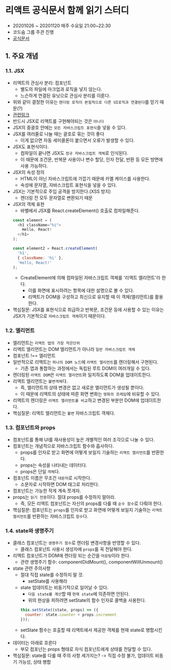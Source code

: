 # 리액트 공식문서 함께 읽기 스터디
- 20201026 ~ 20201120 매주 수요일 21:00~22:30
- 코드숨 그룹 주관 진행
- [공식문서](https://ko.reactjs.org/docs/hello-world.html)

## 1. 주요 개념
### 1.1. JSX
- 리액트의 관심사 분리: 컴포넌트
  - 별도의 파일에 마크업과 로직을 넣지 않는다.
  - 느슨하게 연결된 유닛으로 관심사 분리를 이룬다.
- 위와 같이 결정한 이유는 `렌더링 로직이 본질적으로 다른 UI로직과 연결된다`를 믿기 때문(?)
- [관련링크](https://www.youtube.com/watch?v=x7cQ3mrcKaY)
- 반드시 JSX로 리액트를 구현해야되는 것은 `아니다`
- JSX의 중괄호 안에는 `모든 자바스크립트 표현식`을 넣을 수 있다.
- JSX를 여러줄로 나눌 때는 괄호로 묶는 것이 좋다
  - 이게 없으면 자동 세미콜론이 붙으면서 오류가 발생할 수 있다.
- JSX도 표현식이다.
  - 컴파일이 끝나면 JSX도 `정규 자바스크립트 객체`로 인식된다.
  - 이 때문에 조건문, 반복문 사용이나 변수 할당, 인자 전달, 반환 등 모든 방면에 사용 가능하다.
- JSX의 속성 정의
  - HTML이 아닌 자바스크립트에 가깝기 때문에 카멜 케이스를 사용한다.
  - 속성에 문자열, 자바스크립트 표현식을 넣을 수 있다.
- JSX는 기본적으로 주입 공격을 방지한다.(XSS 방지)
  - 렌더링 전 모두 문자열로 변환되기 때문
- JSX의 객체 표현
  - 바벨에서 JSX를 React.createElement() 호출로 컴파일해준다.
  ```javascript
  const element = (
    <h1 className="hi">
      Hello, React!
    </h1>
  );

  const element2 = React.createElement(
    'h1',
    { className: 'hi' },
    'Hello, React!'
  );
  ```
  - CreateElement에 의해 컴파일된 자바스크립트 객체를 '리액트 엘리먼트'라 한다.
    - 이를 화면에 표시하려는 항목에 대한 설명으로 볼 수 있다.
    - 리액트가 DOM을 구성하고 최신으로 유지할 때 이 객체(엘리먼트)를 활용한다.
- 핵심질문: JSX를 표현식으로 취급하고 반복문, 조건문 등에 사용할 수 있는 이유는 JSX가 기본적으로 `자바스크립트 객체`이기 때문이다.

### 1.2. 엘리먼트
- 엘리먼트는 `리액트 앱의 가장 작은단위`
- 리액트 엘리먼트는 DOM 엘리먼트가 아니라 `일반 자바스크립트 객체`
- 컴포넌트 !== 엘리먼트
- 일반적으로 리액트는 `하나의 DOM 노드`에 `리액트 엘리먼트`를 렌더링해서 구현된다.
  - 기존 앱과 통합하는 과정에서는 독립된 루트 DOM이 여러개일 수 있다.
- 렌더링된 `리액트 DOM`은 `리액트 엘리먼트`와 일치하도록 DOM을 업데이트한다.
- 리액트 엘리먼트는 `불변객체`다.
  - 즉, 엘리먼트의 상태 변경은 없고 새로운 엘리먼트가 생성될 뿐이다.
  - 이 때문에 리액트의 상태에 따른 화면 변화는 `영화의 프레임`에 비유할 수 있다.
- 리액트의 렌더링은 `리액트 엘리먼트를 비교`하고 변경된 부분만 DOM에 업데이트한다.
- 핵심질문: 리액트 엘리먼트는 `불변` 자바스크립트 객체다.

### 1.3. 컴포넌트와 props
- 컴포넌트를 통해 UI를 재사용성이 높은 개별적인 여러 조각으로 나눌 수 있다.
- 컴포넌트는 개념적으로 자바스크립트 함수와 흡사하다.
  - props를 인자로 받고 화면에 어떻게 보일지 기술하는 `리액트 엘리먼트`를 반환한다.
  - props는 속성을 나타내는 데이터다.
  - props은 단일 `객체`다.
- 컴포넌트 이름은 무조건 `대문자`로 시작한다.
  - 소문자로 시작하면 DOM 태그로 처리한다.
- 컴포넌트는 가능한 작게 계속 쪼개자.
- props는 `읽기 전용`이다. 절대 props를 수정하지 말아라.
  - 즉, 모든 리액트 컴포넌트는 자신의 props를 다룰 때 `순수 함수`로 다뤄야 한다.
- 핵심질문: 컴포넌트는 `props`를 인자로 받고 화면에 어떻게 보일지 기술하는 `리액트 엘리먼트`를 반환하는 자바스크립트 `함수`다.

### 1.4. state와 생명주기
- 클래스 컴포넌트는 `생명주기 함수`로 렌더링 변경사항을 반영할 수 있다.
  - 클래스 컴포넌트 사용시 생성자에 `props`를 꼭 전달해야 한다.
- 리액트 컴포넌트가 DOM에 렌더링 되는 순간을 `마운팅`이라 한다. 
  - 관련 생명주기 함수: componentDidMount(), componentWillUnmount()
- state 관련 주의사항
  - 절대 직접 state를 수정하지 말 것.
    - setState를 사용해라
  - state 업데이트는 비동기적으로 일어날 수 있다.
    - `다음 state를 계산`할 때 `현재 state`에 의존하면 안된다.
    - 위의 현상을 피하려면 setState의 함수 인자로 콜백을 사용한다.
    ```javascript
    this.setState((state, props) => ({
      counter: state.counter + props.increment
    }));
    ```
  - setState 함수는 호출할 때 리액트에서 제공한 객체를 현재 state로 병합시킨다.
- 데이터는 아래로 흐른다
  - 부모 컴포넌는 props 형태로 자식 컴포넌트에게 상태를 전달할 수 있다.
- 핵심질문: state를 다룰 때 주의 사항 세가지는? -> 직접 수정 불가, 업데이트 비동기 가능성, 상태 병합
